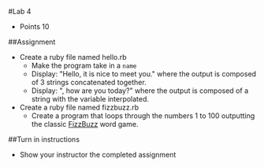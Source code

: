 #Lab 4
* Points 10

##Assignment
* Create a ruby file named hello.rb
  * Make the program take in a ```name```
  * Display:  "Hello, <insert name> it is nice to meet you." where the output is composed of 3 strings concatenated together.
  * Display: "<insert name>, how are you today?" where the output is composed of a string with the variable interpolated.
* Create a ruby file named fizzbuzz.rb
  * Create a program that loops through the numbers 1 to 100 outputting the classic [FizzBuzz](https://en.wikipedia.org/wiki/Fizz_buzz) word game.


##Turn in instructions
* Show your instructor the completed assignment
